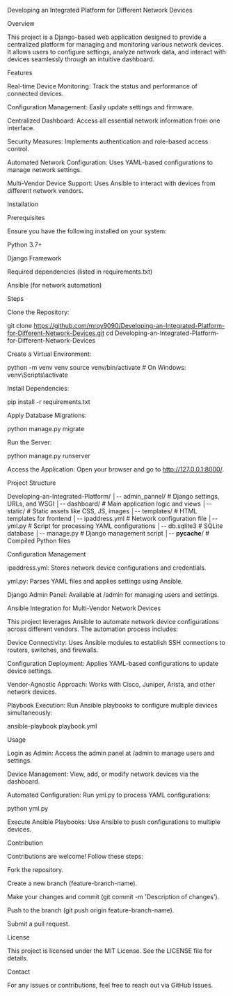 Developing an Integrated Platform for Different Network Devices

Overview

This project is a Django-based web application designed to provide a centralized platform for managing and monitoring various network devices. It allows users to configure settings, analyze network data, and interact with devices seamlessly through an intuitive dashboard.

Features

Real-time Device Monitoring: Track the status and performance of connected devices.

Configuration Management: Easily update settings and firmware.

Centralized Dashboard: Access all essential network information from one interface.

Security Measures: Implements authentication and role-based access control.

Automated Network Configuration: Uses YAML-based configurations to manage network settings.

Multi-Vendor Device Support: Uses Ansible to interact with devices from different network vendors.

Installation

Prerequisites

Ensure you have the following installed on your system:

Python 3.7+

Django Framework

Required dependencies (listed in requirements.txt)

Ansible (for network automation)

Steps

Clone the Repository:

git clone https://github.com/mroy9090/Developing-an-Integrated-Platform-for-Different-Network-Devices.git
cd Developing-an-Integrated-Platform-for-Different-Network-Devices

Create a Virtual Environment:

python -m venv venv
source venv/bin/activate  # On Windows: venv\Scripts\activate

Install Dependencies:

pip install -r requirements.txt

Apply Database Migrations:

python manage.py migrate

Run the Server:

python manage.py runserver

Access the Application:
Open your browser and go to http://127.0.0.1:8000/.

Project Structure

Developing-an-Integrated-Platform/
│-- admin_pannel/          # Django settings, URLs, and WSGI
│-- dashboard/             # Main application logic and views
│-- static/                # Static assets like CSS, JS, images
│-- templates/             # HTML templates for frontend
│-- ipaddress.yml          # Network configuration file
│-- yml.py                 # Script for processing YAML configurations
│-- db.sqlite3             # SQLite database
│-- manage.py              # Django management script
│-- __pycache__/           # Compiled Python files

Configuration Management

ipaddress.yml: Stores network device configurations and credentials.

yml.py: Parses YAML files and applies settings using Ansible.

Django Admin Panel: Available at /admin for managing users and settings.

Ansible Integration for Multi-Vendor Network Devices

This project leverages Ansible to automate network device configurations across different vendors. The automation process includes:

Device Connectivity: Uses Ansible modules to establish SSH connections to routers, switches, and firewalls.

Configuration Deployment: Applies YAML-based configurations to update device settings.

Vendor-Agnostic Approach: Works with Cisco, Juniper, Arista, and other network devices.

Playbook Execution: Run Ansible playbooks to configure multiple devices simultaneously:

ansible-playbook playbook.yml

Usage

Login as Admin: Access the admin panel at /admin to manage users and settings.

Device Management: View, add, or modify network devices via the dashboard.

Automated Configuration: Run yml.py to process YAML configurations:

python yml.py

Execute Ansible Playbooks: Use Ansible to push configurations to multiple devices.

Contribution

Contributions are welcome! Follow these steps:

Fork the repository.

Create a new branch (feature-branch-name).

Make your changes and commit (git commit -m 'Description of changes').

Push to the branch (git push origin feature-branch-name).

Submit a pull request.

License

This project is licensed under the MIT License. See the LICENSE file for details.

Contact

For any issues or contributions, feel free to reach out via GitHub Issues.

